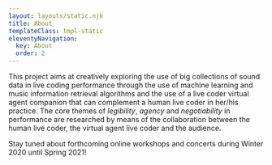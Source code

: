 ```yaml
---
layout: layouts/static.njk
title: About
templateClass: tmpl-static
eleventyNavigation:
  key: About
  order: 2
---
```


This project aims at creatively exploring the use of big collections of sound data in live coding performance through the use of machine learning and music information retrieval algorithms and the use of a live coder virtual agent companion that can complement a human live coder in her/his practice. The core themes of *legibility*, *agency* and *negotiability* in performance are researched by means of the collaboration between the human live coder, the virtual agent live coder and the audience.

Stay tuned about forthcoming online workshops and concerts during Winter 2020 until Spring 2021! 